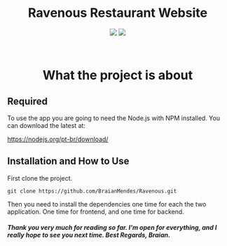 <h1 align="center">Ravenous Restaurant Website</h1>

<p align="center">

<img src="https://img.shields.io/badge/Made%20With-React.js-61DAFB?logo=react">
<img src="https://img.shields.io/badge/Made%20With-NPM-CB3837?logo=npm?style=for-the-badge">

</p>

<br />
<h1 align="center">What the project is about</h1>



<h2>Required</h2>

To use the app you are going to need the Node.js with NPM installed.
You can download the latest at:

https://nodejs.org/pt-br/download/


<h2>Installation and How to Use</h2>

First clone the project.
```
git clone https://github.com/BraianMendes/Ravenous.git
```

Then you need to install the dependencies one time for each the two application. One time for frontend, and one time for backend.

<h5>Thank you very much for reading so far. I'm open for everything, and I really hope to see you next time. Best Regards, Braian.</h5>